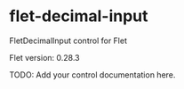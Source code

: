 # flet-decimal-input
FletDecimalInput control for Flet

Flet version: 0.28.3

TODO: Add your control documentation here.